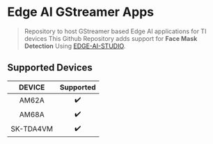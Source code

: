 # Edge AI GStreamer Apps
> Repository to host GStreamer based Edge AI applications for TI devices
This Github Repository adds support for **Face Mask Detection** Using [EDGE-AI-STUDIO](https://www.ti.com/tool/EDGE-AI-STUDIO).

## Supported Devices

| **DEVICE**              | **Supported**      |
| :---:                   | :---:              |
| AM62A                   | :heavy_check_mark: |
| AM68A                   | :heavy_check_mark: |
| SK-TDA4VM               | :heavy_check_mark: |
